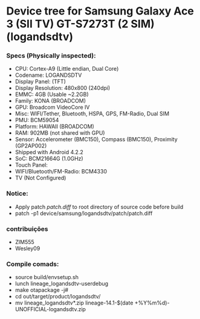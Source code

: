# Device tree for Samsung Galaxy Ace 3 (SII TV) GT-S7273T (2 SIM) (logandsdtv)

### Specs (Physically inspected):
  - CPU: Cortex-A9 (Little endian, Dual Core)
  - Codename: LOGANDSDTV
  - Display Panel:  (TFT)
  - Display Resolution: 480x800 (240dpi)
  - EMMC: 4GB (Usable ~2.2GB)
  - Family: KONA (BROADCOM)
  - GPU: Broadcom VideoCore IV
  - Misc: WIFI/Tether, Bluetooth, HSPA, GPS, FM-Radio, Dual SIM
  - PMU: BCM59054
  - Platform: HAWAII (BROADCOM)
  - RAM: 902MB (not shared with GPU)
  - Sensor: Accelerometer (BMC150), Compass (BMC150), Proximity (GP2AP002)
  - Shipped with Android 4.2.2
  - SoC: BCM21664G (1.0GHz)
  - Touch Panel:
  - WIFI/Bluetooth/FM-Radio: BCM4330
  - TV (Not Configured)
  
### Notice:
  - Apply patch *patch.diff* to root directory of source code before build
  - patch -p1 device/samsung/logandsdtv/patch/patch.diff
  
### contribuições 
  - ZIM555
  - Wesley09
  
### Compile comads:
   - source build/envsetup.sh
   - lunch lineage_logandsdtv-userdebug
   - make otapackage -j#
   - cd out/target/product/logandsdtv/
   - mv lineage_logandsdtv*.zip lineage-14.1-$(date +%Y%m%d)-UNOFFICIAL-logandsdtv.zip